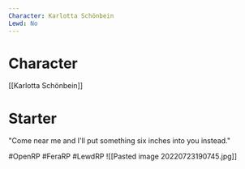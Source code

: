 ```yaml
---
Character: Karlotta Schönbein
Lewd: No
---
```

# Character
[[Karlotta Schönbein]]

# Starter
"Come near me and I'll put something six inches into you instead." 

#OpenRP #FeraRP #LewdRP 
![[Pasted image 20220723190745.jpg]]